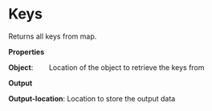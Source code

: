 # Keys

Returns all keys from map.

 **Properties**
 

**Object**:        Location of the object to retrieve the keys from

 **Output**
 

**Output-location**: Location to store the output data